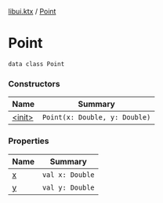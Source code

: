 [libui.ktx](../index.md) / [Point](./index.md)

# Point

`data class Point`

### Constructors

| Name | Summary |
|---|---|
| [&lt;init&gt;](-init-.md) | `Point(x: Double, y: Double)` |

### Properties

| Name | Summary |
|---|---|
| [x](x.md) | `val x: Double` |
| [y](y.md) | `val y: Double` |
